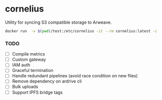 # cornelius
Utility for syncing S3 compatible storage to Arweave. 


```sh
docker run  -v $(pwd)/test:/etc/cornelius -it --rm cornelius:latest -c /etc/cornelius/config.yaml -x ardrive ---debug=true -l text
```

### TODO

- [ ] Compile metrics 
- [ ] Custom gateway
- [ ] IAM auth
- [ ] Graceful termination
- [ ] Handle redundant pipelines (avoid race condition on new files)
- [ ] Remove dependency on ardrive cli
- [ ] Bulk uploads
- [ ] Support IPFS bridge tags